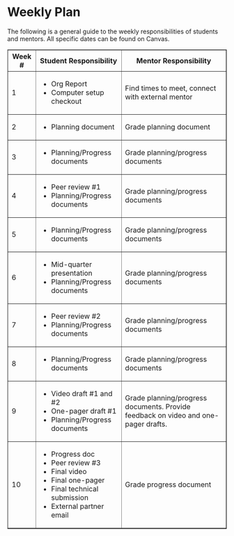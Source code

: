 # Weekly Plan
The following is a general guide to the weekly responsibilities of students and mentors. All specific dates can be found on Canvas.

<table border="1" cellpadding="5" cellspacing="0">
    <thead>
        <tr>
            <th>Week #</th>
            <th>Student Responsibility</th>
            <th>Mentor Responsibility</th>
        </tr>
    </thead>
    <tbody>
        <tr>
            <td>1</td>
            <td>
                <ul>
                    <li>Org Report</li>
                    <li>Computer setup checkout</li>
                </ul>
            </td>
            <td>Find times to meet, connect with external mentor</td>
        </tr>
        <tr>
            <td>2</td>
            <td>
                <ul>
                    <li>Planning document</li>
                </ul>
            </td>
            <td>Grade planning document</td>
        </tr>
        <tr>
            <td>3</td>
            <td>
                <ul>
                    <li>Planning/Progress documents</li>
                </ul>
            </td>
            <td>Grade planning/progress documents</td>
        </tr>
        <tr>
            <td>4</td>
            <td>
                <ul>
                    <li>Peer review #1</li>
                    <li>Planning/Progress documents</li>
                </ul>
            </td>
            <td>Grade planning/progress documents</td>
        </tr>
        <tr>
            <td>5</td>
            <td>
                <ul>
                    <li>Planning/Progress documents</li>
                </ul>
            </td>
            <td>Grade planning/progress documents</td>
        </tr>
        <tr>
            <td>6</td>
            <td>
                <ul>
                    <li>Mid-quarter presentation</li>
                    <li>Planning/Progress documents</li>
                </ul>
            </td>
            <td>Grade planning/progress documents</td>
        </tr>
        <tr>
            <td>7</td>
            <td>
                <ul>
                    <li>Peer review #2</li>
                    <li>Planning/Progress documents</li>
                </ul>
            </td>
            <td>Grade planning/progress documents</td>
        </tr>
        <tr>
            <td>8</td>
            <td>
                <ul>
                    <li>Planning/Progress documents</li>
                </ul>
            </td>
            <td>Grade planning/progress documents</td>
        </tr>
        <tr>
            <td>9</td>
            <td>
                <ul>
                    <li>Video draft #1 and #2</li>
                    <li>One-pager draft #1</li>
                    <li>Planning/Progress documents</li>
                </ul>
            </td>
            <td>Grade planning/progress documents. Provide feedback on video and one-pager drafts.</td>
        </tr>
        <tr>
            <td>10</td>
            <td>
                <ul>
                    <li>Progress doc</li>
                    <li>Peer review #3</li>
                    <li>Final video</li>
                    <li>Final one-pager</li>
                    <li>Final technical submission</li>
                    <li>External partner email</li>
                </ul>
            </td>
            <td>Grade progress document</td>
        </tr>
    </tbody>
</table>